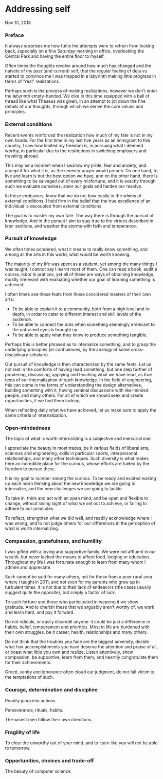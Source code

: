 # Addressing self

Nov 10, 2018


### Preface

It always surprises me how futile the attempts were to refrain from looking back, especially on a fine Saturday morning in office, overlooking the Central Park and having the entire floor to myself.

Often times the thoughts revolve around how much has changed and the naivete of my past (and current) self, that the regular feeling of deja vu started to convince me I was trapped in a labyrinth making little progress in terms of "real" realizations.

Perhaps such is the process of making realizations, however we don't enter the labyrinth empty-handed.
We dive in this time equipped with a ball of thread like what Theseus was given, in an attempt to jot down the fine details of our thoughts, through which we derive the core values and principles.

### External conditions

Recent events reinforced the realization how much of my fate is not in my own hands.
For the first time in my last five years as an immigrant to this country, I saw how limited my freedom is, in pursuing what I deemed worthy, in particular due to the restrictions in switching employers and traveling abroad.

This may be a moment when I swallow my pride, fear and anxiety, and accept it for what it is, as the serenity prayer would preach.
On one hand, to live and learn is but the best option we have, and on the other hand, there is something to be salvaged out of every misfortune, and it is exactly through such we evaluate ourselves, steer our goals and harden our resolve.

In these endeavors, know that we do not bow easily to the whims of external conditions.
I hold firm in the belief that the true excellence of an individual is decoupled from external conditions.

The goal is to master my own fate.
The way there is through the pursuit of knowledge.
And in the pursuit I aim to stay true to the virtues described in later sections, and weather the storms with faith and temperance.

### Pursuit of knowledge

We often times pondered, what it means to really know something, and among all the arts in this world, what would be worth knowing.

The majority of my life was spent as a student, yet among the many things I was taught, I cannot say I learnt most of them.
One can read a book, audit a course, labor in pratices, yet all of these are ways of obtaining knowledge, mostly irrelevant with evaluating whether our goal of learning something is achieved.

I often times see these feats from those considered masters of their own arts:
* To be able to explain it to a community, both from a high level and in-depth, in order to cater to different interest and skill levels of the audience.
* To be able to connect the dots when something seemingly irrelevant to the untrained eyes is brought up.
* To be able to apply what they know to produce something tangible.

Perhaps this is better phrased as to internalize something, and to grasp the underlying principles (or confluences, by the analogy of some cross-disciplinary scholars).

Our pursuit of knowledge is then characterized by the same feats.
Let us not rest in the comforts of having read something, but one step further of pondering, discussing, applying and teaching what we have read, as true tests of our internalization of such knowledge.
In the field of engineering, this can come in the forms of understanding the design alternatives, building something with it, having seminal discussions with like-minded people, and many others.
For all of which we should seek and create opportunities, if we find them lacking.

When reflecting daily what we have achieved, let us make sure to apply the same criteria of internalization.

### Open-mindedness

The topic of what is worth internalizing is a subjective and mercurial one.

I appreciate the beauty in most trades, be it various fields of liberal arts, sciences and engineering, skills in particular sports, interpersonal relationships, and many other techniques.
Such diversity is what makes here an incredible place for the curious, whose efforts are fueled by the freedom to pursue these.

It is my goal to number among the curious.
To be ready and excited waking up each morn thinking about the new knowledge we are going to internalize, and the new challenges we are going to tackle.

To take in, think and act with an open mind, and be open and flexible to change, without losing sight of what we set out to achieve, or failing to adhere to our principles.

To reflect, strengthen what we did well, and readily acknowledge where I was wrong, and to not judge others for our differences in the perception of what is worth internalizing.

### Compassion, gratefulness, and humility

I was gifted with a loving and supportive family.
We were not affluent in our wealth, but never lacked the means to afford food, lodging or education.
Throughout my life I was fortunate enough to learn from many whom I admire and appreciate.

Such cannot be said for many others, not for those from a poor rural area where I taught in 2011, and not even for my parents who grew up in turbulent times.
It is not due to their lack of endeavors (the cases usually suggest quite the opposite), but simply a factor of luck.

To such fortune and those who participated in weaving it we show gratitude.
And to cherish these that we arguably aren't worthy of, we work and learn hard, and pay it forward.

Do not ridicule, or easily discredit anyone: it could be just a difference in habits, belief, temperament and priorities.
Most in life are burdened with their own struggles, be it career, health, relationships and many others.

Do not think that the troubles you face are the biggest adversity, decide what few accomplishments you have deserve the attention and praise of all, or boast what little you own and realize.
Listen attentively, show compassion, be supportive, learn from them, and heartily congratulate them for their achievements.

Greed, vanity and ignorance often cloud our judgment, do not fall victim to the temptations of such.

### Courage, determination and discipline

Readily jump into actions.

Perseverance, rituals, habits.

The wisest men follow their own directions.

### Fragility of life

To clear the unworthy out of your mind, and to learn like you will not be able to tomorrow.

### Opportunities, choices and trade-off

The beauty of computer science



